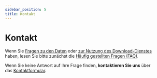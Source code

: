 ```yaml
---
sidebar_position: 5
title: Kontakt
---
```


# Kontakt

Wenn Sie [Fragen zu den Daten](/a-data-groundbased) oder [zur Nutzung des Download-Dienstes](/general/download) haben, lesen Sie bitte zunächst die [Häufig gestellten Fragen (FAQ)](/general/faq).

Wenn Sie keine Antwort auf Ihre Frage finden, **kontaktieren Sie uns** über das [Kontaktformular](https://www.meteoschweiz.admin.ch/ueber-uns/kontakt/kontaktformular.html).
